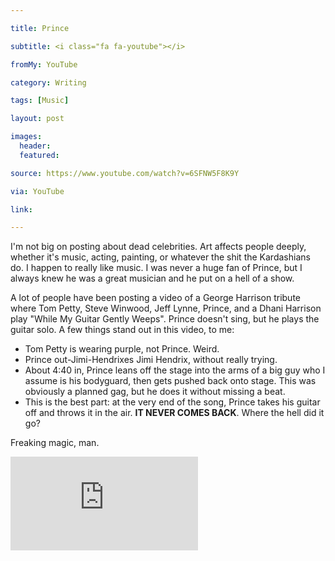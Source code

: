 ```yaml
---

title: Prince

subtitle: <i class="fa fa-youtube"></i>

fromMy: YouTube

category: Writing

tags: [Music]

layout: post

images:
  header:
  featured:

source: https://www.youtube.com/watch?v=6SFNW5F8K9Y

via: YouTube

link:

---
```


I'm not big on posting about dead celebrities. Art affects people deeply, whether it's music, acting, painting, or whatever the shit the Kardashians do.  I happen to really like music. I was never a huge fan of Prince, but I always knew he was a great musician and he put on a hell of a show.
 
A lot of people have been posting a video of a George Harrison tribute where Tom Petty, Steve Winwood, Jeff Lynne, Prince, and a Dhani Harrison play "While My Guitar Gently Weeps". Prince doesn't sing, but he plays the guitar solo.  A few things stand out in this video, to me:

 - Tom Petty is wearing purple, not Prince.  Weird.
 - Prince out-Jimi-Hendrixes Jimi Hendrix, without really trying.
 - About 4:40 in, Prince leans off the stage into the arms of a big guy who I assume is his bodyguard, then gets pushed back onto stage. This was obviously a planned gag, but he does it without missing a beat.
 - This is the best part: at the very end of the song, Prince takes his guitar off and throws it in the air.  **IT NEVER COMES BACK**.  Where the hell did it go?

Freaking magic, man.

<iframe src="http://www.youtube.com/embed/https://www.youtube.com/watch?v=6SFNW5F8K9Y?rel=0&amp;showinfo=0" frameborder="0" allowfullscreen></iframe>

